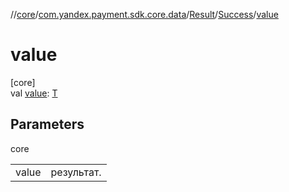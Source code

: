 //[core](../../../../index.md)/[com.yandex.payment.sdk.core.data](../../index.md)/[Result](../index.md)/[Success](index.md)/[value](value.md)

# value

[core]\
val [value](value.md): [T](index.md)

## Parameters

core

| | |
|---|---|
| value | результат. |
